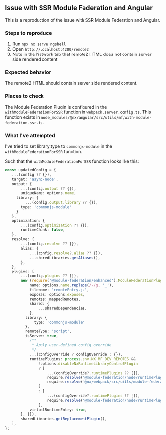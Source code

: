 ## Issue with SSR Module Federation and Angular

This is a reproduction of the issue with SSR Module Federation and Angular.

### Steps to reproduce

1. Run `npx nx serve ngshell`
2. Open `http://localhost:4200/remote2`
3. Note in the Network tab that remote2 HTML does not contain server side rendered content

### Expected behavior

The remote2 HTML should contain server side rendered content.

### Places to check

The Module Federation Plugin is configured in the `withModuleFederationForSSR` function in `webpack.server.config.ts`.
This function exists in `node_modules/@nx/angular/src/utils/mf/with-module-federation-ssr.ts`.

### What I've attempted

I've tried to set library.type to `commonjs-module` in the `withModuleFederationForSSR` function.

Such that the `withModuleFederationForSSR` function looks like this:

```ts
const updatedConfig = {
   ...(config ?? {}),
   target: 'async-node',
   output: {
       ...(config.output ?? {}),
       uniqueName: options.name,
     library: {
         ...(config.output.library ?? {}),
       type: 'commonjs-module'
     }
   },
   optimization: {
       ...(config.optimization ?? {}),
       runtimeChunk: false,
   },
   resolve: {
       ...(config.resolve ?? {}),
       alias: {
           ...(config.resolve?.alias ?? {}),
           ...sharedLibraries.getAliases(),
       },
   },
   plugins: [
       ...(config.plugins ?? []),
       new (require('@module-federation/enhanced').ModuleFederationPlugin)({
           name: options.name.replace(/-/g, '_'),
           filename: 'remoteEntry.js',
           exposes: options.exposes,
           remotes: mappedRemotes,
           shared: {
               ...sharedDependencies,
           },
         library: {
             type: 'commonjs-module'
         },
         remoteType: 'script',
         isServer: true,
           /**
            * Apply user-defined config override
            */
           ...(configOverride ? configOverride : {}),
           runtimePlugins: process.env.NX_MF_DEV_REMOTES &&
               !options.disableNxRuntimeLibraryControlPlugin
               ? [
                   ...(configOverride?.runtimePlugins ?? []),
                   require.resolve('@module-federation/node/runtimePlugin'),
                   require.resolve('@nx/webpack/src/utils/module-federation/plugins/runtime-library-control.plugin.js'),
               ]
               : [
                   ...(configOverride?.runtimePlugins ?? []),
                   require.resolve('@module-federation/node/runtimePlugin'),
               ],
           virtualRuntimeEntry: true,
       }, {}),
       sharedLibraries.getReplacementPlugin(),
   ],
};
```

